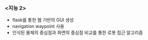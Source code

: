 ### <지능 2>

- flask를 통한 웹 기반의 GUI 생성
- navigation waypoint 사용
- 인식된 물체의 중심점과 화면의 중심점 비교를 통한 로봇 접근 알고리즘
